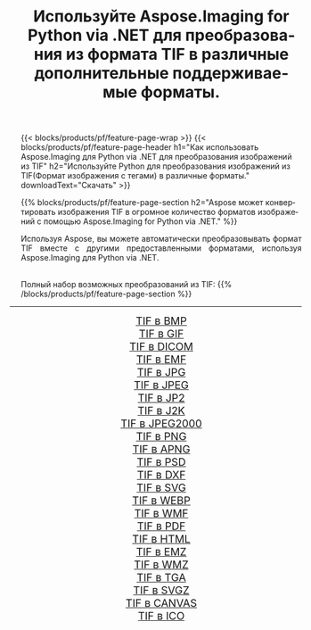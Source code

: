 ﻿---
title: Используйте Aspose.Imaging for Python via .NET для преобразования из формата TIF в различные дополнительные поддерживаемые форматы. 
weight: 3920
url: /ru/python-net/conversion/from/tif 
lang: ru
langdirlevel: 2
locales: zh-hans,ja,it,ru,de,es,fr,nl,id,lt,pl,pt,vi,tr,ko,zh-hant,ar,hi,th,sv,cs,uk,he
description: Вы можете быстро преобразовать TIF(Формат изображения с тегами) в различные форматы, используя Aspose.Imaging for Python via .NET.
---

{{< blocks/products/pf/feature-page-wrap >}}
{{< blocks/products/pf/feature-page-header h1="Как использовать Aspose.Imaging для Python via .NET для преобразования изображений из TIF" h2="Используйте Python для преобразования изображений из TIF(Формат изображения с тегами) в различные форматы." downloadText="Скачать" >}}


{{% blocks/products/pf/feature-page-section  h2="Aspose может конвертировать изображения TIF в огромное количество форматов изображений с помощью Aspose.Imaging for Python via .NET." %}}
<p align=justify>Используя Aspose, вы можете автоматически преобразовывать формат TIF вместе с другими предоставленными форматами, используя Aspose.Imaging для Python via .NET. </p>
<br/>
Полный набор возможных преобразований из TIF:
{{% /blocks/products/pf/feature-page-section %}}
<div class="container-fluid productfamilypage bg-gray">
    <div class="convertypes bg-gray agp-content section">
        <div class="container">
		<hr style="margin-left:-20px;"/>
		<div class="row other-converters" style="gap: 10px;font-size: 19px;text-align:center;">
		    <div class='col-md-2 other-converter remove-lp remove-rp'><a href="/imaging/ru/python-net/conversion/tif-to-bmp" style="padding:15px;">TIF в BMP</a></div><div class='col-md-2 other-converter remove-lp remove-rp'><a href="/imaging/ru/python-net/conversion/tif-to-gif" style="padding:15px;">TIF в GIF</a></div><div class='col-md-2 other-converter remove-lp remove-rp'><a href="/imaging/ru/python-net/conversion/tif-to-dicom" style="padding:15px;">TIF в DICOM</a></div><div class='col-md-2 other-converter remove-lp remove-rp'><a href="/imaging/ru/python-net/conversion/tif-to-emf" style="padding:15px;">TIF в EMF</a></div><div class='col-md-2 other-converter remove-lp remove-rp'><a href="/imaging/ru/python-net/conversion/tif-to-jpg" style="padding:15px;">TIF в JPG</a></div><div class='col-md-2 other-converter remove-lp remove-rp'><a href="/imaging/ru/python-net/conversion/tif-to-jpeg" style="padding:15px;">TIF в JPEG</a></div><div class='col-md-2 other-converter remove-lp remove-rp'><a href="/imaging/ru/python-net/conversion/tif-to-jp2" style="padding:15px;">TIF в JP2</a></div><div class='col-md-2 other-converter remove-lp remove-rp'><a href="/imaging/ru/python-net/conversion/tif-to-j2k" style="padding:15px;">TIF в J2K</a></div><div class='col-md-2 other-converter remove-lp remove-rp'><a href="/imaging/ru/python-net/conversion/tif-to-jpeg2000" style="padding:15px;">TIF в JPEG2000</a></div><div class='col-md-2 other-converter remove-lp remove-rp'><a href="/imaging/ru/python-net/conversion/tif-to-png" style="padding:15px;">TIF в PNG</a></div><div class='col-md-2 other-converter remove-lp remove-rp'><a href="/imaging/ru/python-net/conversion/tif-to-apng" style="padding:15px;">TIF в APNG</a></div><div class='col-md-2 other-converter remove-lp remove-rp'><a href="/imaging/ru/python-net/conversion/tif-to-psd" style="padding:15px;">TIF в PSD</a></div><div class='col-md-2 other-converter remove-lp remove-rp'><a href="/imaging/ru/python-net/conversion/tif-to-dxf" style="padding:15px;">TIF в DXF</a></div><div class='col-md-2 other-converter remove-lp remove-rp'><a href="/imaging/ru/python-net/conversion/tif-to-svg" style="padding:15px;">TIF в SVG</a></div><div class='col-md-2 other-converter remove-lp remove-rp'><a href="/imaging/ru/python-net/conversion/tif-to-webp" style="padding:15px;">TIF в WEBP</a></div><div class='col-md-2 other-converter remove-lp remove-rp'><a href="/imaging/ru/python-net/conversion/tif-to-wmf" style="padding:15px;">TIF в WMF</a></div><div class='col-md-2 other-converter remove-lp remove-rp'><a href="/imaging/ru/python-net/conversion/tif-to-pdf" style="padding:15px;">TIF в PDF</a></div><div class='col-md-2 other-converter remove-lp remove-rp'><a href="/imaging/ru/python-net/conversion/tif-to-html" style="padding:15px;">TIF в HTML</a></div><div class='col-md-2 other-converter remove-lp remove-rp'><a href="/imaging/ru/python-net/conversion/tif-to-emz" style="padding:15px;">TIF в EMZ</a></div><div class='col-md-2 other-converter remove-lp remove-rp'><a href="/imaging/ru/python-net/conversion/tif-to-wmz" style="padding:15px;">TIF в WMZ</a></div><div class='col-md-2 other-converter remove-lp remove-rp'><a href="/imaging/ru/python-net/conversion/tif-to-tga" style="padding:15px;">TIF в TGA</a></div><div class='col-md-2 other-converter remove-lp remove-rp'><a href="/imaging/ru/python-net/conversion/tif-to-svgz" style="padding:15px;">TIF в SVGZ</a></div><div class='col-md-2 other-converter remove-lp remove-rp'><a href="/imaging/ru/python-net/conversion/tif-to-canvas" style="padding:15px;">TIF в CANVAS</a></div><div class='col-md-2 other-converter remove-lp remove-rp'><a href="/imaging/ru/python-net/conversion/tif-to-ico" style="padding:15px;">TIF в ICO</a></div>
                </div>
        </div>
    </div>
</div>
<br/>

